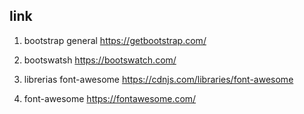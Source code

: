 ## link 
1. bootstrap general
https://getbootstrap.com/

2. bootswatsh
https://bootswatch.com/

3. librerias font-awesome
https://cdnjs.com/libraries/font-awesome

4. font-awesome
https://fontawesome.com/